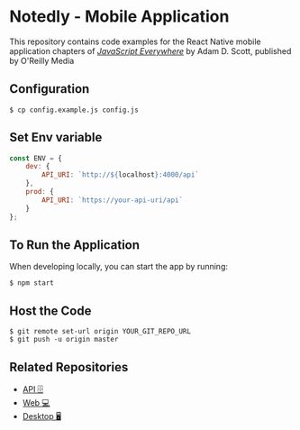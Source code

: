 

# Notedly - Mobile Application

This repository contains code examples for the React Native mobile application chapters of [_JavaScript Everywhere_](https://www.jseverywhere.io/) by Adam D. Scott, published by O'Reilly Media

## Configuration

```shell
$ cp config.example.js config.js
```

## Set Env variable

```js
const ENV = {
    dev: {
        API_URI: `http://${localhost}:4000/api`
    },
    prod: {
        API_URI: `https://your-api-uri/api`
    }
};
```

## To Run the Application

When developing locally, you can start the app by running:

```shell
$ npm start
```

## Host the Code

```shell
$ git remote set-url origin YOUR_GIT_REPO_URL
$ git push -u origin master
```

## Related Repositories

- [API 🗄️ ](https://github.com/Hein-HtetSan/api)
- [Web 💻 ](https://github.com/Hein-HtetSan/web)
- [Desktop 🖥️](https://github.com/Hein-HtetSan/desktop)


